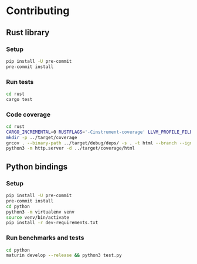 # Contributing

## Rust library

### Setup

```bash
pip install -U pre-commit
pre-commit install
```

### Run tests

```bash
cd rust
cargo test
```

### Code coverage

```bash
cd rust
CARGO_INCREMENTAL=0 RUSTFLAGS='-Cinstrument-coverage' LLVM_PROFILE_FILE='coverage-%p-%m.profraw' cargo test
mkdir -p ../target/coverage
grcov . --binary-path ../target/debug/deps/ -s . -t html --branch --ignore-not-existing --ignore '../*' --ignore "/*" -o ../target/coverage/html
python3 -m http.server -d ../target/coverage/html
```

## Python bindings

### Setup

```bash
pip install -U pre-commit
pre-commit install
cd python
python3 -m virtualenv venv
source venv/bin/activate
pip install -r dev-requirements.txt
```

### Run benchmarks and tests

```bash
cd python
maturin develop --release && python3 test.py
```
